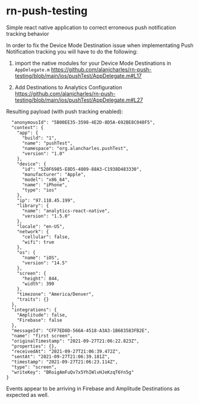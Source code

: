 # rn-push-testing
Simple react native application to correct erroneous push notification tracking behavior


In order to fix the Device Mode Destination issue when implementating Push Notification tracking you will have to do the following: 

1. import the native modules for your Device Mode Destinations in `AppDelegate.m` 
https://github.com/alanjcharles/rn-push-testing/blob/main/ios/pushTest/AppDelegate.m#L17

2. Add Destinations to Analytics Configuration
https://github.com/alanjcharles/rn-push-testing/blob/main/ios/pushTest/AppDelegate.m#L27


Resulting payload (with push tracking enabled): 


```{
  "anonymousId": "5B00EE35-3598-4E2D-8D5A-692BE8C048F5",
  "context": {
    "app": {
      "build": "1",
      "name": "pushTest",
      "namespace": "org.alancharles.pushTest",
      "version": "1.0"
    },
    "device": {
      "id": "520F6985-E8D5-4809-88A3-C1938D483330",
      "manufacturer": "Apple",
      "model": "x86_64",
      "name": "iPhone",
      "type": "ios"
    },
    "ip": "97.118.45.199",
    "library": {
      "name": "analytics-react-native",
      "version": "1.5.0"
    },
    "locale": "en-US",
    "network": {
      "cellular": false,
      "wifi": true
    },
    "os": {
      "name": "iOS",
      "version": "14.5"
    },
    "screen": {
      "height": 844,
      "width": 390
    },
    "timezone": "America/Denver",
    "traits": {}
  },
  "integrations": {
    "Amplitude": false,
    "Firebase": false
  },
  "messageId": "CFF7ED8D-566A-4518-A3A3-1B683583FB2E",
  "name": "first screen",
  "originalTimestamp": "2021-09-27T21:06:22.823Z",
  "properties": {},
  "receivedAt": "2021-09-27T21:06:39.472Z",
  "sentAt": "2021-09-27T21:06:39.181Z",
  "timestamp": "2021-09-27T21:06:23.114Z",
  "type": "screen",
  "writeKey": "BRoigAmFuQv7x5YhIWlvHJeKzqT6Yn5g"
}
```

Events appear to be arriving in Firebase and Amplitude Destinations as expected as well. 
